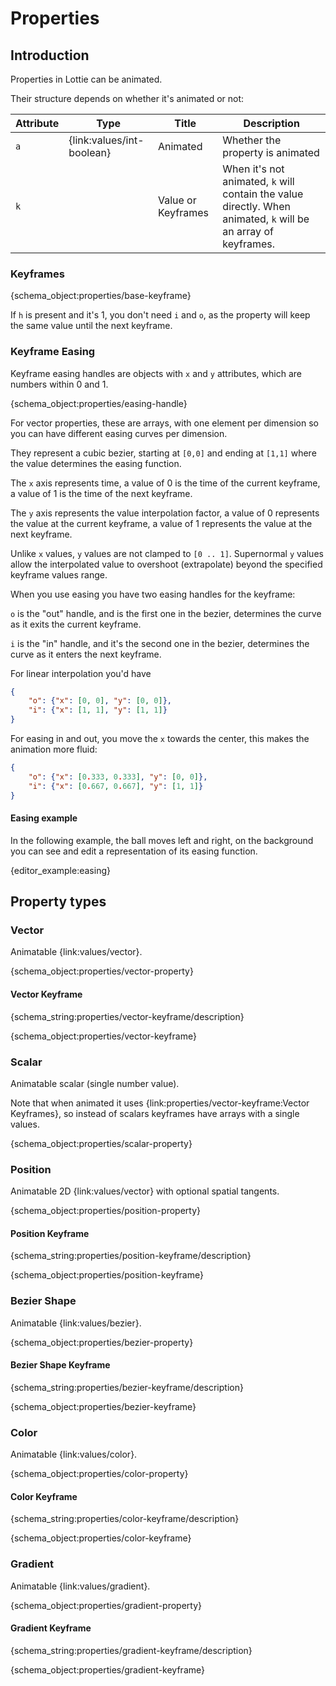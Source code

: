 # Properties

## Introduction

Properties in Lottie can be animated.

Their structure depends on whether it's animated or not:

| Attribute | Type | Title | Description |
|-----------|------|-------|-------------|
| `a`       | {link:values/int-boolean} | Animated | Whether the property is animated |
| `k`       | | Value or Keyframes | When it's not animated, `k` will contain the value directly. When animated, `k` will be an array of keyframes. |

<h3 id="base-keyframe">Keyframes</h3>

{schema_object:properties/base-keyframe}

If `h` is present and it's 1, you don't need `i` and `o`, as the property will keep the same value
until the next keyframe.

<h3 id="easing-handle">Keyframe Easing</h3>

Keyframe easing handles are objects with `x` and `y` attributes, which are numbers within 0 and 1.

{schema_object:properties/easing-handle}

For vector properties, these are arrays, with one element
per dimension so you can have different easing curves per dimension.

They represent a cubic bezier, starting at `[0,0]` and ending at `[1,1]` where
the value determines the easing function.

The `x` axis represents time, a value of 0 is the time of the current keyframe,
a value of 1 is the time of the next keyframe.

The `y` axis represents the value interpolation factor, a value of 0
represents the value at the current keyframe, a value of 1 represents the
value at the next keyframe.

Unlike `x` values, `y` values are not clamped to `[0 .. 1]`.  Supernormal `y`
values allow the interpolated value to overshoot (extrapolate) beyond the
specified keyframe values range.

When you use easing you have two easing handles for the keyframe:

`o` is the "out" handle, and is the first one in the bezier, determines the curve
as it exits the current keyframe.


`i` is the "in" handle, and it's the second one in the bezier, determines the curve
as it enters the next keyframe.


For linear interpolation you'd have

```json
{
    "o": {"x": [0, 0], "y": [0, 0]},
    "i": {"x": [1, 1], "y": [1, 1]}
}
```

For easing in and out, you move the `x` towards the center, this makes the animation more fluid:

```json
{
    "o": {"x": [0.333, 0.333], "y": [0, 0]},
    "i": {"x": [0.667, 0.667], "y": [1, 1]}
}
```

<h4>Easing example</h4>
In the following example, the ball moves left and right, on the background you can see and edit a representation of its easing function.

{editor_example:easing}


## Property types


<h3 id="vector-property">Vector</h3>

Animatable {link:values/vector}.

{schema_object:properties/vector-property}


<h4 id="vector-keyframe">Vector Keyframe</h4>

{schema_string:properties/vector-keyframe/description}

{schema_object:properties/vector-keyframe}


<h3 id="scalar-property">Scalar</h3>

Animatable scalar (single number value).

Note that when animated it uses {link:properties/vector-keyframe:Vector Keyframes},
so instead of scalars keyframes have arrays with a single values.

{schema_object:properties/scalar-property}


<h3 id="position-property">Position</h3>

Animatable 2D {link:values/vector} with optional spatial tangents.

{schema_object:properties/position-property}


<h4 id="position-keyframe">Position Keyframe</h4>

{schema_string:properties/position-keyframe/description}

{schema_object:properties/position-keyframe}


<h3 id="bezier-property">Bezier Shape</h3>

Animatable {link:values/bezier}.

{schema_object:properties/bezier-property}


<h4 id="bezier-keyframe">Bezier Shape Keyframe</h4>

{schema_string:properties/bezier-keyframe/description}

{schema_object:properties/bezier-keyframe}

<h3 id="color-property">Color</h3>

Animatable {link:values/color}.

{schema_object:properties/color-property}


<h4 id="color-keyframe">Color Keyframe</h4>

{schema_string:properties/color-keyframe/description}

{schema_object:properties/color-keyframe}

<h3 id="gradient-property">Gradient</h3>

Animatable {link:values/gradient}.

{schema_object:properties/gradient-property}


<h4 id="gradient-keyframe">Gradient Keyframe</h4>

{schema_string:properties/gradient-keyframe/description}

{schema_object:properties/gradient-keyframe}